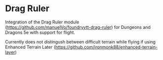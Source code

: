 # Drag Ruler
Integration of the Drag Ruler module (https://github.com/manuelVo/foundryvtt-drag-ruler) for Dungeons and Dragons 5e with support for flight.

Currently does not distingush between difficult terrain while flying if using Enhanced Terrain Later (https://github.com/ironmonk88/enhanced-terrain-layer)